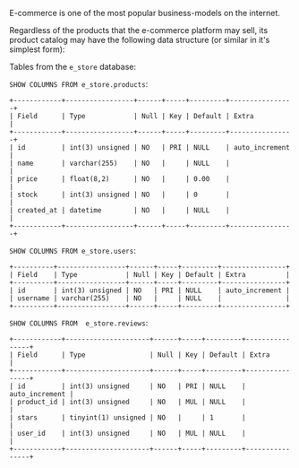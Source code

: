 E-commerce is one of the most popular business-models on the internet. 

Regardless of the products that the e-commerce platform may sell, its product catalog may have the following data structure (or similar in it's simplest form): 

Tables from the `e_store` database:

`SHOW COLUMNS FROM e_store.products`:
```
+------------+-----------------+------+-----+---------+----------------+
| Field      | Type            | Null | Key | Default | Extra          |
+------------+-----------------+------+-----+---------+----------------+
| id         | int(3) unsigned | NO   | PRI | NULL    | auto_increment |
| name       | varchar(255)    | NO   |     | NULL    |                |
| price      | float(8,2)      | NO   |     | 0.00    |                |
| stock      | int(3) unsigned | NO   |     | 0       |                |
| created_at | datetime        | NO   |     | NULL    |                |
+------------+-----------------+------+-----+---------+----------------+
```

`SHOW COLUMNS FROM e_store.users`:
```
+----------+-----------------+------+-----+---------+----------------+
| Field    | Type            | Null | Key | Default | Extra          |
+----------+-----------------+------+-----+---------+----------------+
| id       | int(3) unsigned | NO   | PRI | NULL    | auto_increment |
| username | varchar(255)    | NO   |     | NULL    |                |
+----------+-----------------+------+-----+---------+----------------+
```

`SHOW COLUMNS FROM  e_store.reviews`:
```
+------------+---------------------+------+-----+---------+----------------+
| Field      | Type                | Null | Key | Default | Extra          |
+------------+---------------------+------+-----+---------+----------------+
| id         | int(3) unsigned     | NO   | PRI | NULL    | auto_increment |
| product_id | int(3) unsigned     | NO   | MUL | NULL    |                |
| stars      | tinyint(1) unsigned | NO   |     | 1       |                |
| user_id    | int(3) unsigned     | NO   | MUL | NULL    |                |
+------------+---------------------+------+-----+---------+----------------+
```